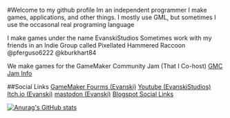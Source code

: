 #Welcome to my github profile
Im an independent programmer
I make games, applications, and other things.
I mostly use GML, but sometimes I use the occasonal real programing language

I make games under the name EvanskiStudios
Sometimes work with my friends in an Indie Group called 
Pixellated Hammered Raccoon
@pferguso6222
@kburkhart84

We make games for the GameMaker Community Jam (That I Co-host)
[GMC Jam Info](https://forum.gamemaker.io/index.php?threads/gmc-jam-welcomes-you.35/)

##Social Links
[GameMaker Fourms (Evanski)](https://forum.gamemaker.io/index.php?members/evanski.28930/)
[Youtube (EvanskiStudios)](https://www.youtube.com/channel/UCTggXbP12hlwtP2Q-lDkojQ)
[Itch.io (Evanski)](https://evaccoon.itch.io/)
[mastodon (Evanski)](https://mastodon.gamedev.place/@Evanski)
[Blogspot Social Links](https://evanskistudios.blogspot.com/p/about.html) 


[![Anurag's GitHub stats](https://github-readme-stats.vercel.app/api?EvanSkiStudios=anuraghazra)](https://github.com/anuraghazra/github-readme-stats)
